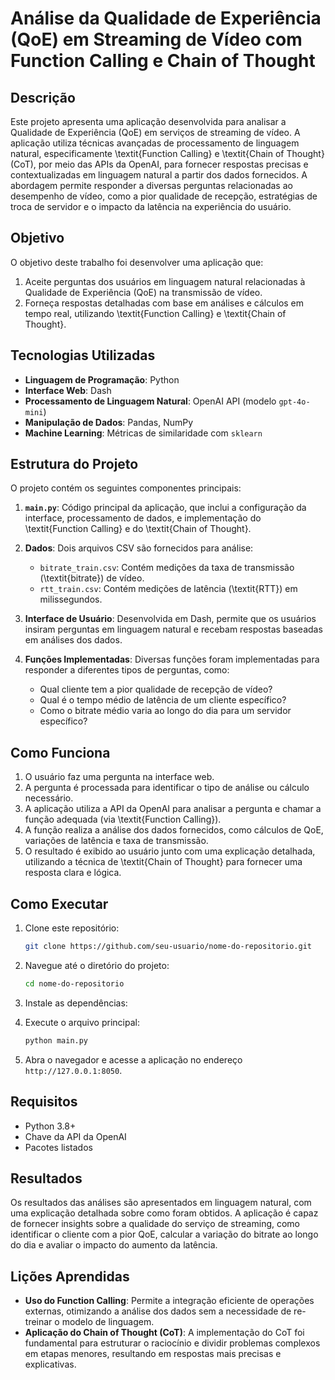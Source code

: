 # Análise da Qualidade de Experiência (QoE) em Streaming de Vídeo com Function Calling e Chain of Thought

## Descrição

Este projeto apresenta uma aplicação desenvolvida para analisar a Qualidade de Experiência (QoE) em serviços de streaming de vídeo. A aplicação utiliza técnicas avançadas de processamento de linguagem natural, especificamente \textit{Function Calling} e \textit{Chain of Thought} (CoT), por meio das APIs da OpenAI, para fornecer respostas precisas e contextualizadas em linguagem natural a partir dos dados fornecidos. A abordagem permite responder a diversas perguntas relacionadas ao desempenho de vídeo, como a pior qualidade de recepção, estratégias de troca de servidor e o impacto da latência na experiência do usuário.

## Objetivo

O objetivo deste trabalho foi desenvolver uma aplicação que:
1. Aceite perguntas dos usuários em linguagem natural relacionadas à Qualidade de Experiência (QoE) na transmissão de vídeo.
2. Forneça respostas detalhadas com base em análises e cálculos em tempo real, utilizando \textit{Function Calling} e \textit{Chain of Thought}.

## Tecnologias Utilizadas

- **Linguagem de Programação**: Python
- **Interface Web**: Dash
- **Processamento de Linguagem Natural**: OpenAI API (modelo `gpt-4o-mini`)
- **Manipulação de Dados**: Pandas, NumPy
- **Machine Learning**: Métricas de similaridade com `sklearn`

## Estrutura do Projeto

O projeto contém os seguintes componentes principais:

1. **`main.py`**: Código principal da aplicação, que inclui a configuração da interface, processamento de dados, e implementação do \textit{Function Calling} e do \textit{Chain of Thought}.

2. **Dados**: Dois arquivos CSV são fornecidos para análise:
    - `bitrate_train.csv`: Contém medições da taxa de transmissão (\textit{bitrate}) de vídeo.
    - `rtt_train.csv`: Contém medições de latência (\textit{RTT}) em milissegundos.

3. **Interface de Usuário**: Desenvolvida em Dash, permite que os usuários insiram perguntas em linguagem natural e recebam respostas baseadas em análises dos dados.

4. **Funções Implementadas**: Diversas funções foram implementadas para responder a diferentes tipos de perguntas, como:
    - Qual cliente tem a pior qualidade de recepção de vídeo?
    - Qual é o tempo médio de latência de um cliente específico?
    - Como o bitrate médio varia ao longo do dia para um servidor específico?

## Como Funciona

1. O usuário faz uma pergunta na interface web.
2. A pergunta é processada para identificar o tipo de análise ou cálculo necessário.
3. A aplicação utiliza a API da OpenAI para analisar a pergunta e chamar a função adequada (via \textit{Function Calling}).
4. A função realiza a análise dos dados fornecidos, como cálculos de QoE, variações de latência e taxa de transmissão.
5. O resultado é exibido ao usuário junto com uma explicação detalhada, utilizando a técnica de \textit{Chain of Thought} para fornecer uma resposta clara e lógica.

## Como Executar

1. Clone este repositório:
    ```bash
    git clone https://github.com/seu-usuario/nome-do-repositorio.git
    ```
2. Navegue até o diretório do projeto:
    ```bash
    cd nome-do-repositorio
    ```
3. Instale as dependências:

4. Execute o arquivo principal:
    ```bash
    python main.py
    ```
5. Abra o navegador e acesse a aplicação no endereço `http://127.0.0.1:8050`.

## Requisitos

- Python 3.8+
- Chave da API da OpenAI
- Pacotes listados

## Resultados

Os resultados das análises são apresentados em linguagem natural, com uma explicação detalhada sobre como foram obtidos. A aplicação é capaz de fornecer insights sobre a qualidade do serviço de streaming, como identificar o cliente com a pior QoE, calcular a variação do bitrate ao longo do dia e avaliar o impacto do aumento da latência.

## Lições Aprendidas

- **Uso do Function Calling**: Permite a integração eficiente de operações externas, otimizando a análise dos dados sem a necessidade de re-treinar o modelo de linguagem.
- **Aplicação do Chain of Thought (CoT)**: A implementação do CoT foi fundamental para estruturar o raciocínio e dividir problemas complexos em etapas menores, resultando em respostas mais precisas e explicativas.